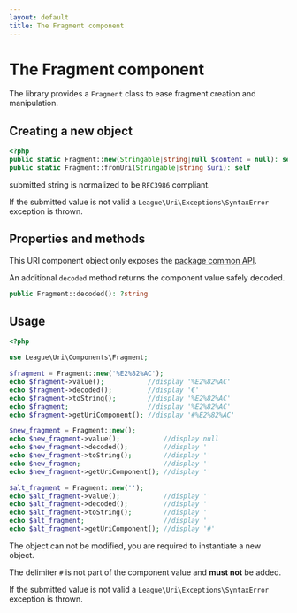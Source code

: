 ```yaml
---
layout: default
title: The Fragment component
---
```


# The Fragment component

The library provides a `Fragment` class to ease fragment creation and manipulation.

## Creating a new object

~~~php
<?php
public static Fragment::new(Stringable|string|null $content = null): self
public static Fragment::fromUri(Stringable|string $uri): self
~~~

<p class="message-notice">submitted string is normalized to be <code>RFC3986</code> compliant.</p>

<p class="message-warning">If the submitted value is not valid a <code>League\Uri\Exceptions\SyntaxError</code> exception is thrown.</p>

## Properties and methods

This URI component object only exposes the [package common API](/components/7.0/api/).

An additional `decoded` method returns the component value safely decoded.

~~~php
public Fragment::decoded(): ?string
~~~

## Usage

~~~php
<?php

use League\Uri\Components\Fragment;

$fragment = Fragment::new('%E2%82%AC');
echo $fragment->value();           //display '%E2%82%AC'
echo $fragment->decoded();         //display '€'
echo $fragment->toString();        //display '%E2%82%AC'
echo $fragment;                    //display '%E2%82%AC'
echo $fragment->getUriComponent(); //display '#%E2%82%AC'

$new_fragment = Fragment::new();
echo $new_fragment->value();           //display null
echo $new_fragment->decoded();         //display ''
echo $new_fragment->toString();        //display ''
echo $new_fragmen;                     //display ''
echo $new_fragment->getUriComponent(); //display ''

$alt_fragment = Fragment::new('');
echo $alt_fragment->value();           //display ''
echo $alt_fragment->decoded();         //display ''
echo $alt_fragment->toString();        //display ''
echo $alt_fragment;                    //display ''
echo $alt_fragment->getUriComponent(); //display '#'
~~~

<p class="message-notice">The object can not be modified, you are required to instantiate a new object.</p>
<p class="message-notice">The delimiter <code>#</code> is not part of the component value and <strong>must not</strong> be added.</p>
<p class="message-warning">If the submitted value is not valid a <code>League\Uri\Exceptions\SyntaxError</code> exception is thrown.</p>
